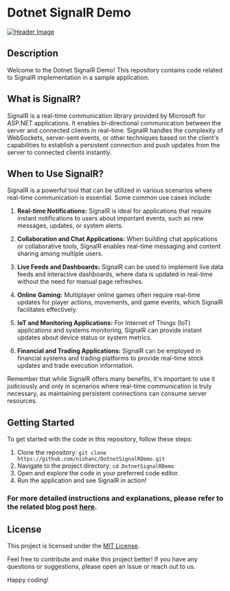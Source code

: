 # Dotnet SignalR Demo

[![Header Image](https://blogger.googleusercontent.com/img/b/R29vZ2xl/AVvXsEgi6pj3uOsvUT6QzZKYOd245gzUTNWkBkt1BR8lvY3O3xBcSUcmI4mgiqBcYwHDSulBHJGUV1gY9BT01CcYczeGoWkm27aEznGxW_PRyCUML5_9o-d35pMW30eAHQF48mGr0hfgDZ8sJJL5qovPgXQVc5kAaJYX7YWHzZPCtogJ0c4pXrdeg2Kqfwq1IpcY/w640-h300/34_Header%20copy.jpg)](https://blog.nishanc.com/2023/08/signalr-notifications-in-dotnet7-and-angular.html)

## Description

Welcome to the Dotnet SignalR Demo! This repository contains code related to SignalR implementation in a sample application. 

## What is SignalR?

SignalR is a real-time communication library provided by Microsoft for ASP.NET applications. It enables bi-directional communication between the server and connected clients in real-time. SignalR handles the complexity of WebSockets, server-sent events, or other techniques based on the client's capabilities to establish a persistent connection and push updates from the server to connected clients instantly.

## When to Use SignalR?

SignalR is a powerful tool that can be utilized in various scenarios where real-time communication is essential. Some common use cases include:

1. **Real-time Notifications:** SignalR is ideal for applications that require instant notifications to users about important events, such as new messages, updates, or system alerts.

2. **Collaboration and Chat Applications:** When building chat applications or collaborative tools, SignalR enables real-time messaging and content sharing among multiple users.

3. **Live Feeds and Dashboards:** SignalR can be used to implement live data feeds and interactive dashboards, where data is updated in real-time without the need for manual page refreshes.

4. **Online Gaming:** Multiplayer online games often require real-time updates for player actions, movements, and game events, which SignalR facilitates effectively.

5. **IoT and Monitoring Applications:** For Internet of Things (IoT) applications and systems monitoring, SignalR can provide instant updates about device status or system metrics.

6. **Financial and Trading Applications:** SignalR can be employed in financial systems and trading platforms to provide real-time stock updates and trade execution information.

Remember that while SignalR offers many benefits, it's important to use it judiciously and only in scenarios where real-time communication is truly necessary, as maintaining persistent connections can consume server resources.

## Getting Started

To get started with the code in this repository, follow these steps:

1. Clone the repository: `git clone https://github.com/nishanc/DotnetSignalRDemo.git`
2. Navigate to the project directory: `cd DotnetSignalRDemo`
3. Open and explore the code in your preferred code editor.
4. Run the application and see SignalR in action!

### For more detailed instructions and explanations, please refer to the related blog post [here](https://blog.nishanc.com/2023/08/signalr-notifications-in-dotnet7-and-angular.html).

## License

This project is licensed under the [MIT License](LICENSE).

Feel free to contribute and make this project better! If you have any questions or suggestions, please open an issue or reach out to us.

Happy coding!

